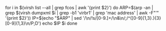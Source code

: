 for i in $(virsh list --all | grep fcos | awk '{print $2}')
do
  ARP=$(arp -an | grep $(virsh dumpxml $i | grep -b1 'virbr1' | grep 'mac address' | awk -F"'" '{print $2}'))
  IP=$(echo "$ARP" | sed '/\n/!s/[0-9.]\+/\n&\n/;/^\([0-9]\{1,3\}\.\)\{3\}[0-9]\{1,3\}\n/P;D')
  echo $IP $i
done
